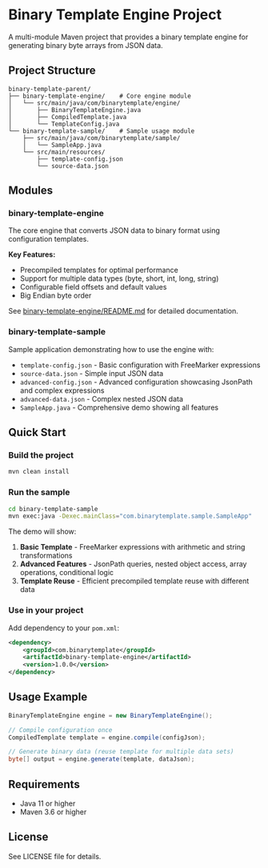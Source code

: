 # Binary Template Engine Project

A multi-module Maven project that provides a binary template engine for generating binary byte arrays from JSON data.

## Project Structure

```
binary-template-parent/
├── binary-template-engine/    # Core engine module
│   └── src/main/java/com/binarytemplate/engine/
│       ├── BinaryTemplateEngine.java
│       ├── CompiledTemplate.java
│       └── TemplateConfig.java
└── binary-template-sample/    # Sample usage module
    ├── src/main/java/com/binarytemplate/sample/
    │   └── SampleApp.java
    └── src/main/resources/
        ├── template-config.json
        └── source-data.json
```

## Modules

### binary-template-engine

The core engine that converts JSON data to binary format using configuration templates.

**Key Features:**
- Precompiled templates for optimal performance
- Support for multiple data types (byte, short, int, long, string)
- Configurable field offsets and default values
- Big Endian byte order

See [binary-template-engine/README.md](binary-template-engine/README.md) for detailed documentation.

### binary-template-sample

Sample application demonstrating how to use the engine with:
- `template-config.json` - Basic configuration with FreeMarker expressions
- `source-data.json` - Simple input JSON data
- `advanced-config.json` - Advanced configuration showcasing JsonPath and complex expressions
- `advanced-data.json` - Complex nested JSON data
- `SampleApp.java` - Comprehensive demo showing all features

## Quick Start

### Build the project

```bash
mvn clean install
```

### Run the sample

```bash
cd binary-template-sample
mvn exec:java -Dexec.mainClass="com.binarytemplate.sample.SampleApp"
```

The demo will show:
1. **Basic Template** - FreeMarker expressions with arithmetic and string transformations
2. **Advanced Features** - JsonPath queries, nested object access, array operations, conditional logic
3. **Template Reuse** - Efficient precompiled template reuse with different data

### Use in your project

Add dependency to your `pom.xml`:

```xml
<dependency>
    <groupId>com.binarytemplate</groupId>
    <artifactId>binary-template-engine</artifactId>
    <version>1.0.0</version>
</dependency>
```

## Usage Example

```java
BinaryTemplateEngine engine = new BinaryTemplateEngine();

// Compile configuration once
CompiledTemplate template = engine.compile(configJson);

// Generate binary data (reuse template for multiple data sets)
byte[] output = engine.generate(template, dataJson);
```

## Requirements

- Java 11 or higher
- Maven 3.6 or higher

## License

See LICENSE file for details.
